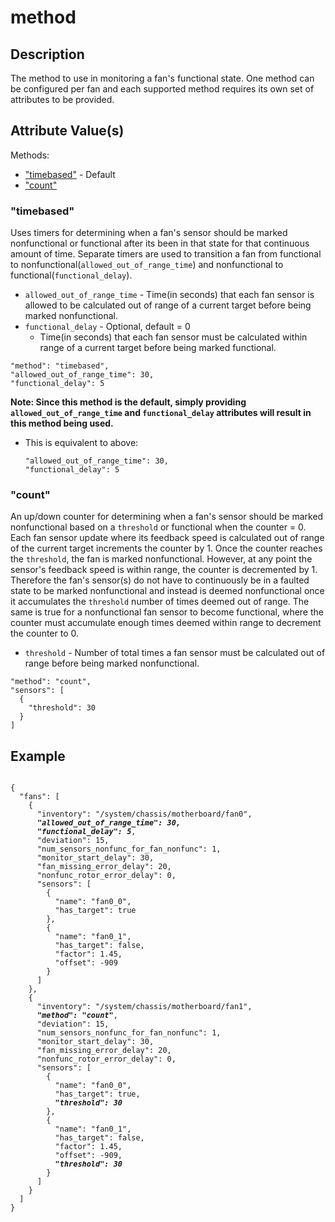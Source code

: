 # method

## Description
The method to use in monitoring a fan's functional state. One method can be
configured per fan and each supported method requires its own set of attributes
to be provided.

## Attribute Value(s)
Methods:
* ["timebased"](#timebased) - Default
* ["count"](#count)

### "timebased"
Uses timers for determining when a fan's sensor should be marked nonfunctional
or functional after its been in that state for that continuous amount of time.
Separate timers are used to transition a fan from functional to
nonfunctional(`allowed_out_of_range_time`) and nonfunctional to
functional(`functional_delay`).

* `allowed_out_of_range_time` - Time(in seconds) that each fan sensor is
allowed to be calculated out of range of a current target before being marked
nonfunctional.
* `functional_delay` - Optional, default = 0  
  * Time(in seconds) that each fan sensor must be calculated within range of a
  current target before being marked functional.

```
"method": "timebased",
"allowed_out_of_range_time": 30,
"functional_delay": 5
```
**Note: Since this method is the default, simply providing
`allowed_out_of_range_time` and `functional_delay` attributes will result in
this method being used.**
* This is equivalent to above:
  ```
  "allowed_out_of_range_time": 30,
  "functional_delay": 5
  ```

### "count"
An up/down counter for determining when a fan's sensor should be marked
nonfunctional based on a `threshold` or functional when the counter = 0. Each
fan sensor update where its feedback speed is calculated out of range of the
current target increments the counter by 1. Once the counter reaches the
`threshold`, the fan is marked nonfunctional. However, at any point the
sensor's feedback speed is within range, the counter is decremented by 1.
Therefore the fan's sensor(s) do not have to continuously be in a faulted state
to be marked nonfunctional and instead is deemed nonfunctional once it
accumulates the `threshold` number of times deemed out of range. The same is
true for a nonfunctional fan sensor to become functional, where the counter
must accumulate enough times deemed within range to decrement the counter to 0.

* `threshold` - Number of total times a fan sensor must be calculated out of
range before being marked nonfunctional.

```
"method": "count",
"sensors": [
  {
    "threshold": 30
  }
]
```

## Example
<pre><code>
{
  "fans": [
    {
      "inventory": "/system/chassis/motherboard/fan0",
      <b><i>"allowed_out_of_range_time": 30,
      "functional_delay": 5</i></b>,
      "deviation": 15,
      "num_sensors_nonfunc_for_fan_nonfunc": 1,
      "monitor_start_delay": 30,
      "fan_missing_error_delay": 20,
      "nonfunc_rotor_error_delay": 0,
      "sensors": [
        {
          "name": "fan0_0",
          "has_target": true
        },
        {
          "name": "fan0_1",
          "has_target": false,
          "factor": 1.45,
          "offset": -909
        }
      ]
    },
    {
      "inventory": "/system/chassis/motherboard/fan1",
      <b><i>"method": "count"</i></b>,
      "deviation": 15,
      "num_sensors_nonfunc_for_fan_nonfunc": 1,
      "monitor_start_delay": 30,
      "fan_missing_error_delay": 20,
      "nonfunc_rotor_error_delay": 0,
      "sensors": [
        {
          "name": "fan0_0",
          "has_target": true,
          <b><i>"threshold": 30</i></b>
        },
        {
          "name": "fan0_1",
          "has_target": false,
          "factor": 1.45,
          "offset": -909,
          <b><i>"threshold": 30</i></b>
        }
      ]
    }
  ]
}
</code></pre>
